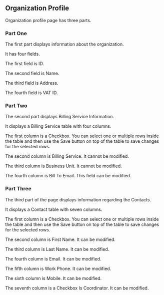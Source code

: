 ## Organization Profile

Organization profile page has three parts.


### Part One

The first part displays information about the organization.

It has four fields.

The first field is ID.

The second field is Name.

The third field is Address.

The fourth field is VAT ID.


### Part Two

The second part displays Billing Service Information.

It displays a Billing Service table with four columns.

The first column is a Checkbox. You can select one or multiple rows inside the table and then use the Save button on top of the table to save changes for the selected rows.

The second column is Billing Service. It cannot be modified.

The third column is Business Unit. It cannot be modified.

The fourth column is Bill To Email. This field can be modified.


### Part Three

The third part of the page displays information regarding the Contacts.

It displays a Contact table with seven columns.

The first column is a Checkbox. You can select one or multiple rows inside the table and then use the Save button on top of the table to save changes for the selected rows.

The second column is First Name. It can be modified.

The third column is Last Name. It can be modified.

The fourth column is Email. It can be modified.

The fifth column is Work Phone. It can be modified.

The sixth column is Mobile. It can be modified.

The seventh column is a Checkbox Is Coordinator. It can be modified.
